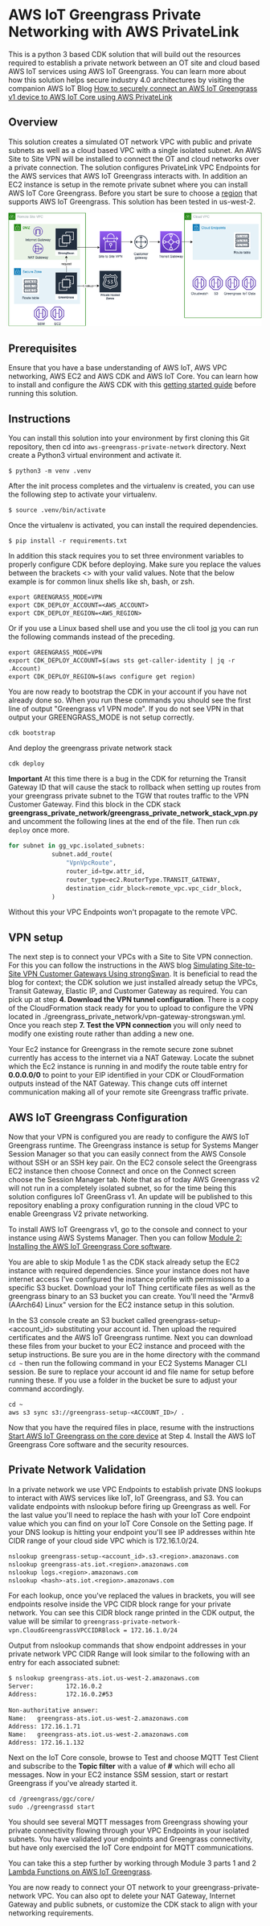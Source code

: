 
# AWS IoT Greengrass Private Networking with AWS PrivateLink

This is a python 3 based CDK solution that will build out the resources required to establish a private network between an OT site and cloud based AWS IoT services using AWS IoT Greengrass. You can learn more about how this solution helps secure industry 4.0 architectures by visiting the companion AWS IoT Blog  [How to securely connect an AWS IoT Greengrass v1 device to AWS IoT Core using AWS PrivateLink](https://aws.amazon.com/blogs/iot/how-to-securely-connect-an-aws-iot-greengrass-v1-device-to-aws-iot-core-using-aws-privatelink/)

## Overview

This solution creates a simulated OT network VPC with  public and private subnets as well as a cloud based VPC with a single isolated subnet. An AWS Site to Site VPN will be installed to connect the OT and cloud networks over a private connection. The solution configures PrivateLink VPC Endpoints for the AWS services that AWS IoT Greengrass interacts with. In addition an EC2 instance is setup in the remote private subnet where you can install AWS IoT Core Greengrass. Before you start be sure to choose a [region](https://docs.aws.amazon.com/general/latest/gr/greengrass.html) that supports AWS IoT Greengrass. This solution has been tested in us-west-2.

![Architecture Diagram](docs/PrivateGreengrassNetworkVPN.png)

## Prerequisites
Ensure that you have a base understanding of AWS IoT, AWS VPC networking, AWS EC2 and AWS CDK and AWS IoT Core. You can learn how to install and configure the AWS CDK with this [getting started guide](https://docs.aws.amazon.com/cdk/v2/guide/getting_started.html) before running this solution. 

## Instructions

You can install this solution into your environment by first cloning this Git repository, then cd into `aws-greengrass-private-network` directory. 
Next create a Python3 virtual environment and activate it. 
 
```
$ python3 -m venv .venv
```

After the init process completes and the virtualenv is created, you can use the following
step to activate your virtualenv.

```
$ source .venv/bin/activate
```

Once the virtualenv is activated, you can install the required dependencies.

```
$ pip install -r requirements.txt
```

In addition this stack requires you to set three environment variables to properly configure CDK before deploying. Make sure you replace the values between the brackets <> with your valid values. Note that the below example is for common linux shells like sh, bash, or zsh.

```
export GREENGRASS_MODE=VPN
export CDK_DEPLOY_ACCOUNT=<AWS_ACCOUNT>
export CDK_DEPLOY_REGION=<AWS_REGION>
```

Or if you use a Linux based shell use and you use the cli tool [jq](https://stedolan.github.io/jq/) you can run the following commands instead of the preceding. 

```
export GREENGRASS_MODE=VPN
export CDK_DEPLOY_ACCOUNT=$(aws sts get-caller-identity | jq -r .Account)
export CDK_DEPLOY_REGION=$(aws configure get region)
```

You are now ready to bootstrap the CDK in your account if you have not already done so. When you run these commands you should see the first line of output "Greengrass v1 VPN mode". If you do not see VPN in that output your GREENGRASS_MODE is not setup correctly. 

```
cdk bootstrap
```

And deploy the greengrass private network stack

``` 
cdk deploy
```

**Important** At this time there is a bug in the CDK for returning the Transit Gateway ID that will cause the stack to rollback when setting up routes from your greengrass private subnet to the TGW that routes traffic to the VPN Customer Gateway. Find this block in the CDK stack **greengrass_private_network/greengrass_private_network_stack_vpn.py** and uncomment the following lines at the end of the file. Then run `cdk deploy` once more. 

```python
for subnet in gg_vpc.isolated_subnets:
            subnet.add_route(
                "VpnVpcRoute",
                router_id=tgw.attr_id,
                router_type=ec2.RouterType.TRANSIT_GATEWAY,
                destination_cidr_block=remote_vpc.vpc_cidr_block,
            )
```

Without this your VPC Endpoints won't propagate to the remote VPC.

## VPN setup

The next step is to connect your VPCs with a Site to Site VPN connection. For this you can follow the instructions in the AWS blog [Simulating Site-to-Site VPN Customer Gateways Using strongSwan](https://aws.amazon.com/blogs/networking-and-content-delivery/simulating-site-to-site-vpn-customer-gateways-strongswan/). It is beneficial to read the blog for context; the CDK solution we just installed already setup the VPCs, Transit Gateway, Elastic IP, and Customer Gateway as required. You can pick up at step **4. Download the VPN tunnel configuration**. There is a copy of the CloudFormation stack ready for you to upload to configure the VPN located in ./greengrass_private_network/vpn-gateway-strongswan.yml. Once you reach step **7. Test the VPN connection** you will only need to modify one existing route rather than adding a new one. 

Your Ec2 instance for Greengrass in the remote secure zone subnet currently has access to the internet via a NAT Gateway. Locate the subnet which the Ec2 instance is running in and modify the route table entry for **0.0.0.0/0** to point to your EIP identified in your CDK or CloudFormation outputs instead of the NAT Gateway. This change cuts off internet communication making all of your remote site Greengrass traffic private. 

## AWS IoT Greengrass Configuration

Now that your VPN is configured you are ready to  configure the AWS IoT Greengrass runtime. The Greengrass instance is setup for Systems Manger Session Manager so that you can easily connect from the AWS Console without SSH or an SSH key pair. On the EC2 console select the Greengrass EC2 instance then choose Connect and once on the Connect screen choose the Session Manager tab. Note that as of today AWS Greengrass v2 will not run in a completely isolated subnet, so for the time being this solution configures IoT GreenGrass v1. An update will be published to this repository enabling a proxy configuration running in the cloud VPC to enable Greengrass V2 private networking.

To install AWS IoT Greengrass v1, go to the console and connect to your instance using AWS Systems Manager. Then you can follow [Module 2: Installing the AWS IoT Greengrass Core software](https://docs.aws.amazon.com/greengrass/v1/developerguide/module2.html). 

You are able to skip Module 1 as the CDK stack already setup the EC2 instance with required dependencies. Since your instance does not have internet access I've configured the instance profile with permissions to a specific S3 bucket. Download your IoT Thing certificate files as well as the greengrass binary to an S3 bucket you can create. You'll need the "Armv8 (AArch64) Linux" version for the EC2 instance setup in this solution. 

In the S3 console create an S3 bucket called greengrass-setup-<account_id> substituting your account id. Then upload the required certificates and the AWS IoT Greengrass runtime. Next you can download these files from your bucket to your EC2 instance and proceed with the setup instructions. Be sure you are in the home directory with the command `cd ~` then run the following command in your EC2 Systems Manager CLI session. Be sure to replace your account id and file name for setup before running these. If you use a folder in the bucket be sure to adjust your command accordingly. 

```
cd ~
aws s3 sync s3://greengrass-setup-<ACCOUNT_ID>/ .
```

Now that you have the required files in place, resume with the instructions [Start AWS IoT Greengrass on the core device](https://docs.aws.amazon.com/greengrass/v1/developerguide/gg-device-start.html) at Step 4. Install the AWS IoT Greengrass Core software and the security resources. 

## Private Network Validation

In a private network we use VPC Endpoints to establish private DNS lookups to interact with AWS services like IoT, IoT Greengrass, and S3. You can validate endpoints with nslookup before firing up Greengrass as well. For the last value you'll need to replace the hash with your IoT Core endpoint value which you can find on your IoT Core Console on the Setting page. If your DNS lookup is hitting your endpoint you'll see IP addresses within hte CIDR range of your cloud side VPC which is 172.16.1.0/24.

```
nslookup greengrass-setup-<account_id>.s3.<region>.amazonaws.com
nslookup greengrass-ats.iot.<region>.amazonaws.com
nslookup logs.<region>.amazonaws.com
nslookup <hash>-ats.iot.<region>.amazonaws.com
```

For each lookup, once you've replaced the values in brackets, you will see endpoints resolve inside the VPC CIDR block range for your private network. You can see this CIDR block range printed in the CDK output, the value will be similar to `greengrass-private-network-vpn.CloudGreengrassVPCCIDRBlock = 172.16.1.0/24`

Output from nslookup commands that show endpoint addresses in your private network VPC CIDR Range will look similar to the following with an entry for each associated subnet:

```
$ nslookup greengrass-ats.iot.us-west-2.amazonaws.com
Server:         172.16.0.2
Address:        172.16.0.2#53

Non-authoritative answer:
Name:   greengrass-ats.iot.us-west-2.amazonaws.com
Address: 172.16.1.71
Name:   greengrass-ats.iot.us-west-2.amazonaws.com
Address: 172.16.1.132
```

Next on the IoT Core console, browse to Test and choose MQTT Test Client and subscribe to the **Topic filter** with a value of **#** which will echo all messages. Now in your EC2 instance SSM session, start or restart Greengrass if you've already started it.

```
cd /greengrass/ggc/core/
sudo ./greengrassd start
```

You should see several MQTT messages from Greengrass showing your private connectivity flowing through your VPC Endpoints in your isolated subnets. You have validated your endpoints and Greengrass connectivity, but have only exercised the IoT Core endpoint for MQTT communications. 

You can take this a step further by working through Module 3 parts 1 and 2 [Lambda Functions on AWS IoT Greengrass](https://docs.aws.amazon.com/greengrass/v1/developerguide/module3-I.html).

You are now ready to connect your OT network to your greengrass-private-network VPC. You can also opt to delete your NAT Gateway, Internet Gateway and public subnets, or customize the CDK stack to align with your networking requirements.
